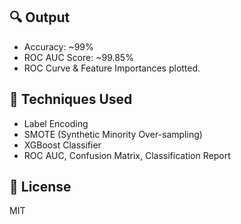 
## 🔍 Output
- Accuracy: ~99%
- ROC AUC Score: ~99.85%
- ROC Curve & Feature Importances plotted.

## 🧠 Techniques Used
- Label Encoding
- SMOTE (Synthetic Minority Over-sampling)
- XGBoost Classifier
- ROC AUC, Confusion Matrix, Classification Report

## 📄 License
MIT
